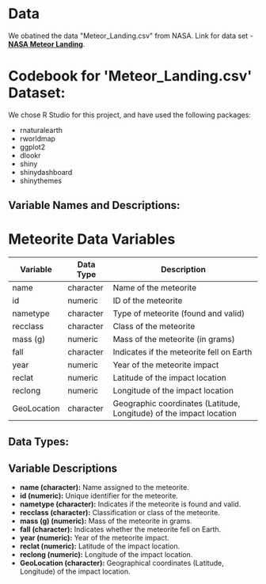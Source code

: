 # Data

We obatined the data "Meteor_Landing.csv" from NASA. Link for data set - [**NASA Meteor Landing**](https://data.nasa.gov/Space-Science/Meteorite-Landings/gh4g-9sfh/about_data). 

# Codebook for 'Meteor_Landing.csv' Dataset:

We chose R Studio for this project, and have used the following packages:
- rnaturalearth
- rworldmap
- ggplot2
- dlookr
- shiny
- shinydashboard
- shinythemes


## Variable Names and Descriptions:

# Meteorite Data Variables

| Variable      | Data Type   | Description                               |
| ------------- | ----------- | ----------------------------------------- |
| name          | character   | Name of the meteorite                     |
| id            | numeric     | ID of the meteorite                       |
| nametype      | character   | Type of meteorite (found and valid)       |
| recclass      | character   | Class of the meteorite                    |
| mass (g)      | numeric     | Mass of the meteorite (in grams)          |
| fall          | character   | Indicates if the meteorite fell on Earth  |
| year          | numeric     | Year of the meteorite impact              |
| reclat        | numeric     | Latitude of the impact location           |
| reclong       | numeric     | Longitude of the impact location          |
| GeoLocation   | character   | Geographic coordinates (Latitude, Longitude) of the impact location |

## Data Types:
## Variable Descriptions

- **name (character):** Name assigned to the meteorite.
- **id (numeric):** Unique identifier for the meteorite.
- **nametype (character):** Indicates if the meteorite is found and valid.
- **recclass (character):** Classification or class of the meteorite.
- **mass (g) (numeric):** Mass of the meteorite in grams.
- **fall (character):** Indicates whether the meteorite fell on Earth.
- **year (numeric):** Year of the meteorite impact.
- **reclat (numeric):** Latitude of the impact location.
- **reclong (numeric):** Longitude of the impact location.
- **GeoLocation (character):** Geographical coordinates (Latitude, Longitude) of the impact location.



